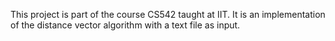 This project is part of the course CS542 taught at IIT.
It is an implementation of the distance vector algorithm with a text file as input.